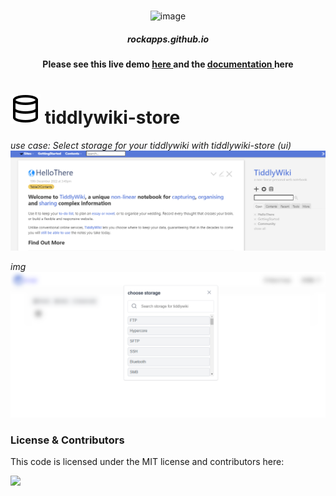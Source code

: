 <br/>

<p align="center">
 <img src="https://cdn-icons-png.flaticon.com/512/1600/1600856.png" alt="image" width="70px">
</p>

<h5 align="center">rockapps.github.io</h5>

<h4 align="center"> Please see this live demo <a href="https://tiddlywiki-store.netlify.app/"> here </a>  and the <a href="https://mindcrazyapps.github.io/tiddlywiki-store/#/"> documentation </a> here </h3>

# <img src="./logo.svg"> tiddlywiki-store

*use case: Select storage for your tiddlywiki with tiddlywiki-store (ui)*
<img src="./screenshot/img2.png" alt="image"/>

*img*
<img src="./screenshot/img1.png" alt="image"/>

### License & Contributors
This code is licensed under the MIT license and contributors here:

<a href="https://github.com/mindcrazyapps/tiddlywiki-store/graphs/contributors">
  <img src="https://contrib.rocks/image?repo=mindcrazyapps/tiddlywiki-store" />
</a>
